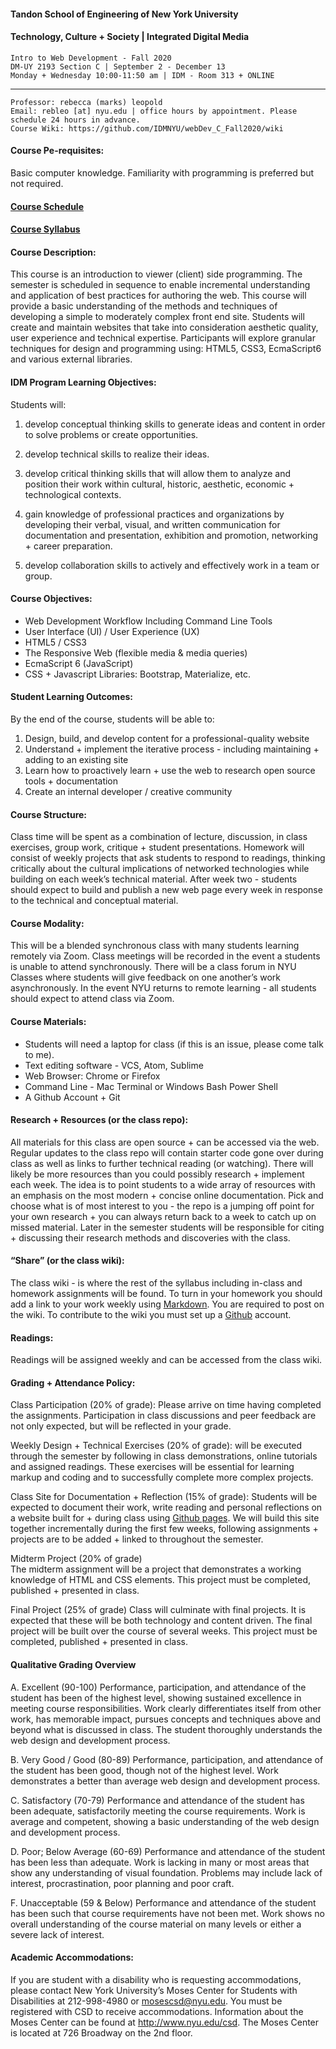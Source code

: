 #### Tandon School of Engineering of New York University
#### Technology, Culture + Society | Integrated Digital Media
```
Intro to Web Development - Fall 2020
DM-UY 2193 Section C | September 2 - December 13
Monday + Wednesday 10:00-11:50 am | IDM - Room 313 + ONLINE
```
***
```
Professor: rebecca (marks) leopold
Email: rebleo [at] nyu.edu | office hours by appointment. Please schedule 24 hours in advance.
Course Wiki: https://github.com/IDMNYU/webDev_C_Fall2020/wiki
```

#### Course Pe-requisites:
Basic computer knowledge. Familiarity with programming is preferred but not required.

#### [Course Schedule](schedule.md)
#### [Course Syllabus](week01/DM-UY_2193_C_F2020_Leopold.pdf)

#### Course Description:
This course is an introduction to viewer (client) side programming. The semester is scheduled in sequence to enable incremental understanding and application of best practices for authoring the web. This course will provide a basic understanding of the methods and techniques of developing a simple to moderately complex front end site. Students will create and maintain websites that take into consideration aesthetic quality, user experience and technical expertise. Participants will explore granular techniques for design and programming using: HTML5, CSS3, EcmaScript6 and various external libraries.

#### IDM Program Learning Objectives:
Students will:
1. develop conceptual thinking skills to generate ideas and content in order to solve problems or create opportunities.

2. develop technical skills to realize their ideas.

3. develop critical thinking skills that will allow them to analyze and position their work within cultural, historic, aesthetic, economic + technological contexts.

4. gain knowledge of professional practices and organizations by developing their verbal, visual, and written communication for documentation and presentation, exhibition and promotion, networking + career preparation.

5. develop collaboration skills to actively and effectively work in a team or group.


#### Course Objectives:
* Web Development Workflow Including Command Line Tools
* User Interface (UI) / User Experience (UX)
* HTML5 / CSS3
* The Responsive Web (flexible media & media queries)
* EcmaScript 6 (JavaScript)
* CSS + Javascript Libraries: Bootstrap, Materialize, etc.

#### Student Learning Outcomes:
By the end of the course, students will be able to:
1. Design, build, and develop content for a professional-quality website
2. Understand + implement the iterative process - including maintaining + adding to an existing site
3. Learn how to proactively learn + use the web to research open source tools + documentation
4. Create an internal developer / creative community

#### Course Structure:
Class time will be spent as a combination of lecture, discussion, in class exercises, group work, critique + student presentations. Homework will consist of weekly projects that ask students to respond to readings, thinking critically about the cultural implications of networked technologies while building on each week’s technical material. After week two - students should expect to build and publish a new web page every week in response to the technical and conceptual material.

#### Course Modality:
This will be a blended synchronous class with many students learning remotely via Zoom. Class meetings will be recorded in the event a students is unable to attend synchronously. There will be a class forum in NYU Classes where students will give feedback on one another’s work asynchronously. In the event NYU returns to remote learning - all students should expect to attend class via Zoom.

#### Course Materials:
* Students will need a laptop for class (if this is an issue, please come talk to me).
* Text editing software - VCS, Atom, Sublime
* Web Browser: Chrome or Firefox
* Command Line - Mac Terminal or Windows Bash Power Shell
* A Github Account + Git

#### Research + Resources (or the class repo):
All materials for this class are open source + can be accessed via the web. Regular updates to the class repo will contain starter code gone over during class as well as links to further technical reading (or watching). There will likely be more resources than you could possibly research + implement each week. The idea is to point students to a wide array of resources with an emphasis on the most modern + concise online documentation. Pick and choose what is of most interest to you - the repo is a jumping off point for your own research + you can always return back to a week to catch up on missed material. Later in the semester students will be responsible for citing + discussing their research methods and discoveries with the class.  

#### “Share” (or the class wiki):
The class wiki - is where the rest of the syllabus including in-class and homework assignments will be found. To turn in your homework you should add a link to your work weekly using [Markdown](https://www.markdownguide.org/). You are required to post on the wiki. To contribute to the wiki you must set up a [Github](http://www.github.com) account.

#### Readings:
Readings will be assigned weekly and can be accessed from the class wiki.

#### Grading + Attendance Policy:
Class Participation (20% of grade): Please arrive on time having completed the assignments. Participation in class discussions and peer feedback are not only expected, but will be reflected in your grade. 

Weekly Design + Technical Exercises (20% of grade): will be executed through the semester by following in class demonstrations, online tutorials and assigned readings. These exercises will be essential for learning markup and coding and to successfully complete more complex projects.

Class Site for Documentation + Reflection (15% of grade):
Students will be expected to document their work, write reading and personal reflections on a website built for + during class using [Github pages](https://pages.github.com/). We will build this site together incrementally during the first few weeks, following assignments + projects are to be added + linked to throughout the semester. 

Midterm Project (20% of grade)  
The midterm assignment will be a project that demonstrates a working knowledge of HTML and CSS elements. This project must be completed, published + presented in class.

Final Project (25% of grade) 
Class will culminate with final projects. It is expected that these will be both technology and content driven. The final project will be built over the course of several weeks. This project must be completed, published + presented in class. 

#### Qualitative Grading Overview
A. Excellent (90-100)
Performance, participation, and attendance of the student has been of the highest level, showing sustained excellence in meeting course responsibilities. Work clearly differentiates itself from other work, has memorable impact, pursues concepts and techniques above and beyond what is discussed in class. The student thoroughly understands the web design and development process.

B. Very Good / Good (80-89)
Performance, participation, and attendance of the student has been good, though not of the highest level. Work demonstrates a better than average web design and development process.

C. Satisfactory (70-79)
Performance and attendance of the student has been adequate, satisfactorily meeting the course requirements. Work is average and competent, showing a basic understanding of the web design and development process.

D. Poor; Below Average (60-69)
Performance and attendance of the student has been less than adequate. Work is lacking in many or most areas that show any understanding of visual foundation. Problems may include lack of interest, procrastination, poor planning and poor craft.

F. Unacceptable (59 & Below)
Performance and attendance of the student has been such that course requirements have not been met. Work shows no overall understanding of the course material on many levels or either a severe lack of interest.

#### Academic Accommodations:
If you are student with a disability who is requesting accommodations, please contact New York University’s Moses Center for Students with Disabilities at 212-998-4980 or mosescsd@nyu.edu. You must be registered with CSD to receive accommodations. Information about the Moses Center can be found at http://www.nyu.edu/csd. The Moses Center is located at 726 Broadway on the 2nd floor.